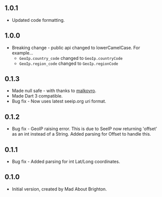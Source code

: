 ## 1.0.1

- Updated code formatting.

## 1.0.0

- Breaking change - public api changed to lowerCamelCase. For example...
  - `GeoIp.country_code` changed to `GeoIp.countryCode`
  - `GeoIp.region_code` changed to `GeoIp.regionCode`

## 0.1.3

- Made null safe - with thanks to [malkovro](https://github.com/malkovro).
- Made Dart 3 compatible.
- Bug fix - Now uses latest seeip.org uri format.

## 0.1.2

- Bug fix - GeoIP raising error. This is due to SeeIP now returning 'offset' as an int instead of a String.
  Added parsing for Offset to handle this.

## 0.1.1

- Bug fix - Added parsing for int Lat/Long coordinates. 

## 0.1.0

- Initial version, created by Mad About Brighton.

